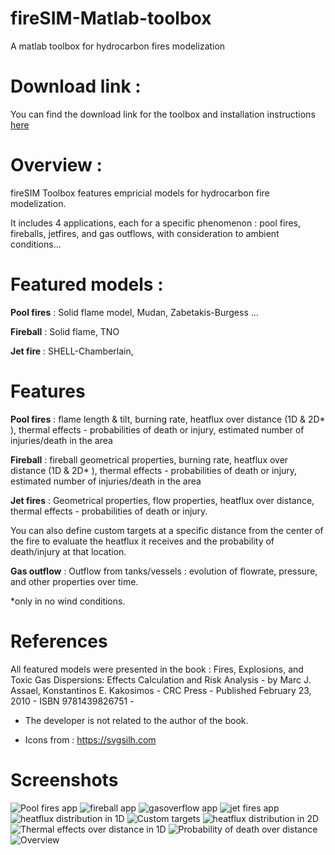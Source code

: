 # fireSIM-Matlab-toolbox
A matlab toolbox for hydrocarbon fires modelization 

# Download link : 
You can find the download link for the toolbox and installation instructions [here](https://github.com/YakNazim/fireSIM-Matlab-toolbox/releases)

# Overview : 
fireSIM Toolbox features empricial models for hydrocarbon fire modelization. 

It includes 4 applications, each for a specific phenomenon : pool fires, fireballs, jetfires, and gas outflows, with consideration to ambient conditions...

# Featured models  : 
**Pool fires** : Solid flame model, Mudan, Zabetakis-Burgess ...

**Fireball** : Solid flame, TNO 

**Jet fire** : SHELL-Chamberlain, 

# Features
**Pool fires** : flame length & tilt, burning rate, heatflux over distance (1D & 2D* ), thermal effects - probabilities of death or injury, estimated number of injuries/death in the area

**Fireball** : fireball geometrical properties, burning rate, heatflux over distance (1D & 2D* ), thermal effects - probabilities of death or injury, estimated number of injuries/death in the area

**Jet fires** : Geometrical properties, flow properties, heatflux over distance, thermal effects - probabilities of death or injury. 

You can also define custom targets at a specific distance from the center of the fire to evaluate the heatflux it receives and the probability of death/injury at that location. 

**Gas outflow** :  Outflow from tanks/vessels : evolution of  flowrate, pressure, and other properties over time. 

*only in no wind conditions. 

 
# References 
All featured models were presented in the book : 
Fires, Explosions, and Toxic Gas Dispersions: Effects Calculation and Risk Analysis - 
by Marc J. Assael, Konstantinos E. Kakosimos - 
CRC Press - 
Published February 23, 2010 -
ISBN 9781439826751 -  

- The developer is not related to the author of the book.

- Icons from :  https://svgsilh.com

# Screenshots 
![Pool fires app](/screenshots/fire.png?raw=true "Pool fires app")
![fireball app](/screenshots/fireball.png?raw=true "fireball app")
![gasoverflow app](/screenshots/gasoverflow.png?raw=true "gasoverflow app")
![jet fires app](/screenshots/jet.png?raw=true "jet fires app")
![heatflux distribution in 1D](/screenshots/untitled.jpg?raw=true "heatflux distribution in 1D")
![Custom targets](/screenshots/untitled2.jpg?raw=true "Custom targets")
![heatflux distribution in 2D](/screenshots/untitled3.jpg?raw=true "heatflux distribution in 2D")
![Thermal effects over distance in 1D](/screenshots/untitled4.jpg?raw=true "Thermal effects over distance in 1D")
![Probability of death over distance](/screenshots/untitled5.jpg?raw=true "Probability of death over distance")
![Overview](/screenshots/untitled6.jpg?raw=true "Overview")


